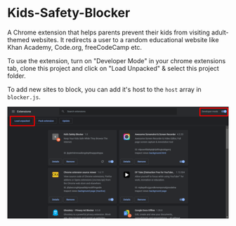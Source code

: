 # Kids-Safety-Blocker

A Chrome extension that helps parents prevent their kids from visiting adult-themed websites. It redirects a user to a random educational website like Khan Academy, Code.org, freeCodeCamp etc.

To use the extension, turn on "Developer Mode" in your chrome extensions tab, clone this project and click on "Load Unpacked" & select this project folder.

To add new sites to block, you can add it's host to the `host` array in `blocker.js`.

![Kids Safety Blocker](https://github.com/srikanta30/Kids-Safety-Blocker/blob/main/screenshot.png "Kids Safety Blocker")


